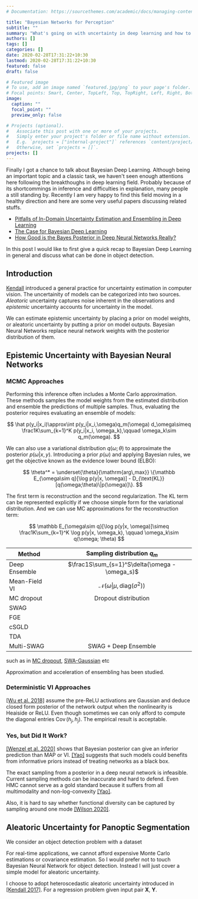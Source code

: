 ```yaml
---
# Documentation: https://sourcethemes.com/academic/docs/managing-content/

title: "Bayesian Networks for Perception"
subtitle: ""
summary: "What's going on with uncertainty in deep learning and how to apply them to object detection."
authors: []
tags: []
categories: []
date: 2020-02-28T17:31:22+10:30
lastmod: 2020-02-28T17:31:22+10:30
featured: false
draft: false

# Featured image
# To use, add an image named `featured.jpg/png` to your page's folder.
# Focal points: Smart, Center, TopLeft, Top, TopRight, Left, Right, BottomLeft, Bottom, BottomRight.
image:
  caption: ""
  focal_point: ""
  preview_only: false

# Projects (optional).
#   Associate this post with one or more of your projects.
#   Simply enter your project's folder or file name without extension.
#   E.g. `projects = ["internal-project"]` references `content/project/deep-learning/index.md`.
#   Otherwise, set `projects = []`.
projects: []
---
```


Finally I got a chance to talk about Bayesian Deep Learning. Although being an important topic and a classic task, we haven't seen enough attentions here following the breakthoughs in deep learning field. Probably because of its shortcommings in inference and difficulties in explanation, many people a still standing by. Recently I am very happy to find this field moving in a healthy direction and here are some very useful papers discussing related stuffs.

* [Pitfalls of In-Domain Uncertainty Estimation and Ensembling in Deep Learning](https://openreview.net/forum?id=BJxI5gHKDr)
* [The Case for Bayesian Deep Learning](https://arxiv.org/abs/2001.10995)
* [How Good is the Bayes Posterior in Deep Neural Networks Really?](https://arxiv.org/abs/2002.02405)

In this post I would like to first give a quick recap to Bayesian Deep Learning in general and discuss what can be done in object detection.

## Introduction

[Kendall][Kendall2017] introduced a general practice for uncertainty estimation in computer vision. The uncertainity of models can be categorized into two sources. *Aleatoric* uncertainty captures noise inherent in the observations and *epistemic* uncertainty accounts for uncertainty in the model.

We can estimate epistemic uncertainty by placing a prior on model weights, or aleatoric uncertainty by putting a prior on model outputs. Bayesian Neural Networks replace neural network weights with the posterior distribution of them.

## Epistemic Uncertainty with Bayesian Neural Networks

### MCMC Approaches

Performing this inference often includes a Monte Carlo approximation. These methods samples the model weights from the estimated distribution and ensemble the predictions of multiple samples. Thus, evaluating the posterior requires evaluating an ensemble of models:

$$
\hat p(y_i|x_i)\approx\int p(y_i|x_i,\omega)q_m(\omega) d_\omega\simeq \frac1K\sum_{k=1}^K p(y_i|x_i, \omega_k),\qquad \omega_k\sim q_m(\omega).
$$

We can also use a variational distribution $q(\omega; \theta)$ to approximate the posterior $p(\omega|x, y)$. Introducing a prior $p(\omega)$ and applying Bayesian rules, we get the objective known as the evidence lower bound (ELBO):

$$
\theta^* = \underset{\theta}{\mathrm{arg\,max}} \{\mathbb E_{\omega\sim q}[\log p(y|x, \omega)] - D_{\text{KL}}[q(\omega;\theta)\|p(\omega)]\}.
$$

The first term is reconstruction and the second regularization. The KL term can be represented explicitly if we choose simple form for the variational distribution. And we can use MC approximations for the reconstruction term:

$$
\mathbb E_{\omega\sim q}[\log p(y|x, \omega)]\simeq \frac1K\sum_{k=1}^K \log p(y|x, \omega_k), \qquad \omega_k\sim q(\omega; \theta)
$$

|    Method     |  Sampling distribution $q_m$     |
|---------------|:--------------------------------:|
| Deep Ensemble |  $\frac1S\sum_{s=1}^S\delta(\omega - \omega_s)$      |
| Mean-Field VI |  $\mathcal N(\omega\vert\mu, \text{diag}(\sigma^2))$ |
| MC dropout    |  Dropout distribution |
| SWAG          |   |
| FGE           |   |
| cSGLD         |   |
| TDA           |   |
| Multi-SWAG    |  SWAG + Deep Ensemble |

such as in [MC dropout](https://arxiv.org/abs/1506.02142 "Dropout as a Bayesian Approximation: Representing Model Uncertainty in Deep Learning"), [SWA-Gaussian](https://arxiv.org/abs/1902.02476 "A Simple Baseline for Bayesian Uncertainty in Deep Learning") etc

Approximation and acceleration of ensembling has been studied.

### Deterministic VI Approaches
[[Wu et al. 2018]][Wu2018] assume the pre-ReLU activations are Gaussian and deduce closed form posterior of the network output when the nonlinearity is Heaiside or ReLU. Even though sometimes we can only afford to compute the diagonal entries $\operatorname{Cov}(h_j, h_j)$. The empirical result is acceptable.

### Yes, but Did It Work?
[[Wenzel et al. 2020]][Wenzel2020] shows that Bayesian posterior can give an inferior prediction than MAP or VI. [[Yao]][Yao2020] suggests that such models could benefits from informative priors instead of treating networks as a black box.

The exact sampling from a posterior in a deep neural network is infeasible. Current sampling methods can be inaccurate and hard to defend. Even HMC cannot serve as a gold standard because it suffers from all multimodality and non-log-convexity [[Yao]][Yao2020].

Also, it is hard to say whether functional diversity can be captured by sampling around one mode [[Wilson 2020]][Wilson2020].

## Aleatoric Uncertainty for Panoptic Segmentation
We consider an object detection problem with a dataset

For real-time applications, we cannot afford expensive Monte Carlo estimations or covariance estimation. So I would prefer not to touch Bayesian Neural Network for object detection. Instead I will just cover a simple model for aleatoric uncertainty.

I choose to adopt heteroscedastic aleatoric uncertainty introduced in [[Kendall 2017]][Kendall2017]. For a regression problem given input pair $\mathbf X$, $\mathbf Y$. 


[Kendall2017]: https://papers.nips.cc/paper/7141-what-uncertainties-do-we-need-in-bayesian-deep-learning-for-computer-vision.pdf "What Uncertainties Do We Need in Bayesian Deep Learning for Computer Vision?"
[Wu2018]: https://arxiv.org/abs/1810.03958 "Deterministic Variational Inference for Robust Bayesian Neural Networks"
[Wenzel2020]: https://arxiv.org/abs/2002.02405 "How Good is the Bayes Posterior in Deep Neural Networks Really?"
[Wilson2020]: https://arxiv.org/abs/2002.08791 "Bayesian Deep Learning and a Probabilistic Perspective of Generalization"
[Yao2020]: https://statmodeling.stat.columbia.edu/2020/02/13/how-good-is-the-bayes-posterior-for-prediction-really/ "How good is the Bayes posterior for prediction really?"
